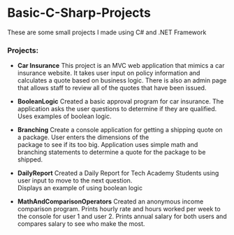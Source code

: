 # Basic-C-Sharp-Projects
These are some small projects I made using C# and .NET Framework

<h3>Projects:</h3>

- **Car Insurance**
  This project is an MVC web application that mimics a car insurance website. It takes user input on
  policy information and calculates a quote based on business logic. There is also an admin page that 
  allows staff to review all of the quotes that have been issued.
  
- **BooleanLogic** 
    Created a basic approval program for car insurance.  The application asks the user questions 
    to determine if they are qualified. Uses examples of boolean logic.
    
- **Branching** 
    Create a console application for getting a shipping quote on a package. User enters the dimensions of the 	
    package to see if its too big. Application uses simple math and branching statements to determine a quote 
    for the package to be shipped. 
    
- **DailyReport** 
    Created a Daily Report for Tech Academy Students using user input to move to the next question.  
    Displays an example of using boolean logic 
    
- **MathAndComparisonOperators** 
    Created an anonymous income comparison program. Prints hourly rate and hours worked per week to 
    the console for user 1 and user 2.  Prints annual salary for both users and compares salary to 
    see who make the most. 
